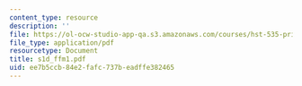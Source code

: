 ```yaml
---
content_type: resource
description: ''
file: https://ol-ocw-studio-app-qa.s3.amazonaws.com/courses/hst-535-principles-and-practice-of-tissue-engineering-fall-2004/ee7b5ccb84e2fafc737beadffe382465_s1d_ffm1.pdf
file_type: application/pdf
resourcetype: Document
title: s1d_ffm1.pdf
uid: ee7b5ccb-84e2-fafc-737b-eadffe382465
---
```

